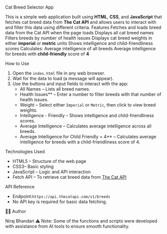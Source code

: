 Cat Breed Selector App

This is a simple web application built using **HTML**, **CSS**, and **JavaScript** that fetches cat breed data from **The Cat API** and allows users to interact with and filter this data using different criteria.
Features
Fetches and loads breed data from the Cat API when the page loads
Displays all cat breed names
Filters breeds by number of health issues
Displays cat breed weights in either **imperial** or **metric** units
Shows intelligence and child-friendliness scores
Calculates:
Average intelligence of all breeds
Average intelligence for breeds with **child-friendly** score of **4**

How to Use

1. Open the `index.html` file in any web browser.
2. Wait for the data to load (a message will appear).
3. Use the buttons and input fields to interact with the app:
   - All Names – Lists all breed names.
   - Health Issues** – Enter a number to filter breeds with that number of health issues.
   - Weight – Select either `Imperial` or `Metric`, then click to view breed weights.
   - Intelligence - Friendly – Shows intelligence and child-friendliness scores.
   - Average Intelligence – Calculates average intelligence across all breeds.
   - Average Intelligence for Child Friendly = 4** – Calculates average intelligence for breeds with a child-friendliness score of 4.

Technologies Used

- HTML5 – Structure of the web page
- CSS3– Basic styling
- JavaScript  – Logic and API interaction
- Fetch API – To retrieve cat breed data from [The Cat API](https://thecatapi.com/)

API Reference

- Endpoint:`https://api.thecatapi.com/v1/breeds`
- No API key is required for basic data fetching.

🧑‍💻 Author

Niraj Bhandari
⚠️ Note: Some of the functions and scripts were developed with assistance from AI tools to ensure smooth functionality.

